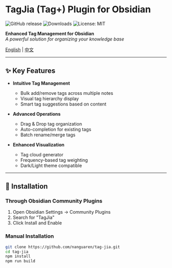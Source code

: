 # TagJia (Tag+) Plugin for Obsidian

![GitHub release](https://img.shields.io/github/v/release/nanguaren/tag-jia?style=flat-square)
![Downloads](https://img.shields.io/github/downloads/nanguaren/tag-jia/total?color=blue&style=flat-square)
![License: MIT](https://img.shields.io/badge/License-MIT-blueviolet.svg?style=flat-square)

**Enhanced Tag Management for Obsidian**  
*A powerful solution for organizing your knowledge base*

[English](README.md) | [中文](README.zh.md)

---

## ✨ Key Features

- **Intuitive Tag Management**
  - Bulk add/remove tags across multiple notes
  - Visual tag hierarchy display
  - Smart tag suggestions based on content
  
- **Advanced Operations**
  - Drag & Drop tag organization
  - Auto-completion for existing tags
  - Batch rename/merge tags

- **Enhanced Visualization**
  - Tag cloud generator
  - Frequency-based tag weighting
  - Dark/Light theme compatible

---

## 🚀 Installation

### Through Obsidian Community Plugins
1. Open Obsidian Settings → Community Plugins
2. Search for "TagJia"
3. Click Install and Enable

### Manual Installation
```bash
git clone https://github.com/nanguaren/tag-jia.git
cd tag-jia
npm install
npm run build
